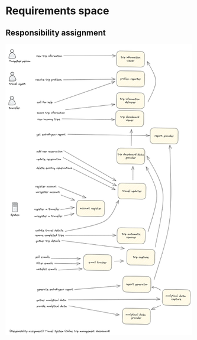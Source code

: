 # Requirements space

## Responsibility assignment

![Responsibility assignment](https://github.com/ExtravaganzaTeam/KATAS-2023/blob/main/current/requirements/responsibility_assignment.png "a title")